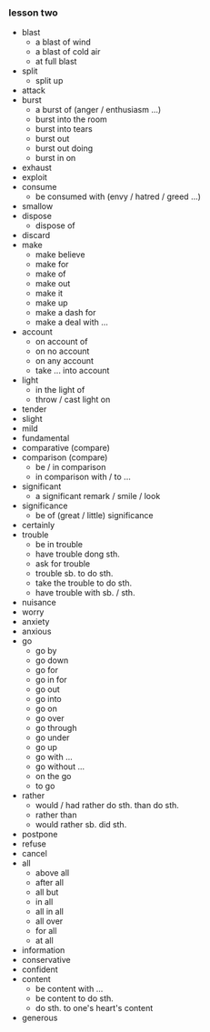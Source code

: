 ### lesson two

* blast
    - a blast of wind
    - a blast of cold air
    - at full blast
* split
    - split up
* attack
* burst
    - a burst of (anger / enthusiasm ...)
    - burst into the room
    - burst into tears
    - burst out
    - burst out doing
    - burst in on
* exhaust
* exploit
* consume
    - be consumed with (envy / hatred / greed ...)
* smallow
* dispose
    - dispose of
* discard
* make
    - make believe
    - make for
    - make of
    - make out
    - make it
    - make up
    - make a dash for
    - make a deal with ...
* account
    - on account of
    - on no account
    - on any account
    - take ... into account
* light
    - in the light of
    - throw / cast light on
* tender
* slight
* mild
* fundamental
* comparative (compare)
* comparison (compare)
    - be / in comparison
    - in comparison with / to ...
* significant
    - a significant remark / smile / look
* significance
    - be of (great / little) significance
* certainly
* trouble
    - be in trouble
    - have trouble dong sth.
    - ask for trouble
    - trouble sb. to do sth.
    - take the trouble to do sth.
    - have trouble with sb. / sth.
* nuisance
* worry
* anxiety
* anxious
* go
    - go by
    - go down
    - go for
    - go in for
    - go out
    - go into
    - go on
    - go over
    - go through
    - go under
    - go up
    - go with ...
    - go without ...
    - on the go
    - to go
* rather
    - would / had rather do sth. than do sth.
    - rather than
    - would rather sb. did sth.
* postpone
* refuse
* cancel
* all
    - above all
    - after all
    - all but
    - in all
    - all in all
    - all over
    - for all
    - at all
* information
* conservative
* confident
* content
    - be content with ...
    - be content to do sth.
    - do sth. to one's heart's content
* generous
